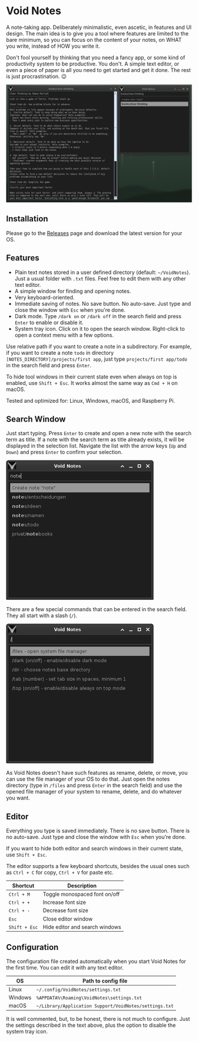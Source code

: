 # Void Notes

A note-taking app. Deliberately minimalistic, even ascetic, in features and UI design.
The main idea is to give you a tool where features are limited to the bare minimum, so
you can focus on the content of your notes, on WHAT you write, instead of HOW you write
it.

Don't fool yourself by thinking that you need a fancy app, or some kind of productivity
system to be productive. You don't. A simple text editor, or even a piece of paper is
all you need to get started and get it done. The rest is just procrastination. :wink:

![Void Notes](./doc_res/void_notes.png)

## Installation

Please go to the [Releases](https://github.com/giantvoid/voidnotes/releases) page and
download the latest version for your OS.

## Features

- Plain text notes stored in a user defined directory (default: `~/VoidNotes`). Just a
usual folder with `.txt` files. Feel free to edit them with any other text editor.
- A simple window for finding and opening notes.
- Very keyboard-oriented.
- Immediate saving of notes. No save button. No auto-save. Just type and close the window
with `Esc` when you're done.
- Dark mode. Type `/dark on` or `/dark off` in the search field and press `Enter` to
enable or disable it.
- System tray icon. Click on it to open the search window. Right-click to open a context
menu with a few options.

Use relative path if you want to create a note in a subdirectory. For example, if you
want to create a note `todo` in directory `[NOTES_DIRECTORY]/projects/first app`, just
type `projects/first app/todo` in the search field and press `Enter`.

To hide tool windows in their current state even when always on top is enabled, use
`Shift + Esc`. It works almost the same way as `Cmd + H` on macOS.

Tested and optimized for: Linux, Windows, macOS, and Raspberry Pi.

## Search Window

Just start typing. Press `Enter` to create and open a new note with the search term as
title. If a note with the search term as title already exists, it will be displayed in
the selection list. Navigate the list with the arrow keys (`Up` and `Down`) and press
`Enter` to confirm your selection.

![Search Window](./doc_res/search.png)

There are a few special commands that can be entered in the search field. They all start
with a slash (`/`).

![Special Commands](./doc_res/commands.png)

As Void Notes doesn't have such features as rename, delete, or move, you can use the
file manager of your OS to do that. Just open the notes directory (type in `/files` and
press `Enter` in the search field) and use the opened file manager of your system  to
rename, delete, and do whatever you want.

## Editor

Everything you type is saved immediately. There is no save button. There is no
auto-save. Just type and close the window with `Esc` when you're done.

If you want to hide both editor and search windows in their current state, use
`Shift + Esc`.

The editor supports a few keyboard shortcuts, besides the usual ones such as `Ctrl + C`
for copy, `Ctrl + V` for paste etc.

| Shortcut      | Description                    |
|---------------|--------------------------------|
| `Ctrl + M`    | Toggle monospaced font on/off  |
| `Ctrl + +`    | Increase font size             |
| `Ctrl + -`    | Decrease font size             |
| `Esc`         | Close editor window            |
| `Shift + Esc` | Hide editor and search windows |

## Configuration

The configuration file created automatically when you start Void Notes for the first
time. You can edit it with any text editor.

| OS      | Path to config file                                    |
|---------|--------------------------------------------------------|
| Linux   | `~/.config/VoidNotes/settings.txt`                     |
| Windows | `%APPDATA%\Roaming\VoidNotes\settings.txt`             |
| macOS   | `~/Library/Application Support/VoidNotes/settings.txt` |

It is well commented, but, to be honest, there is not much to configure. Just the
settings described in the text above, plus the option to disable the system tray icon.